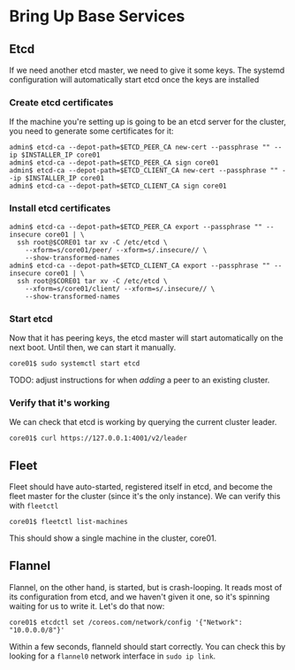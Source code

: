# Bring Up Base Services

## Etcd

If we need another etcd master, we need to give it some keys. The
systemd configuration will automatically start etcd once the keys are
installed

### Create etcd certificates

If the machine you're setting up is going to be an etcd server for the
cluster, you need to generate some certificates for it:

```console
admin$ etcd-ca --depot-path=$ETCD_PEER_CA new-cert --passphrase "" --ip $INSTALLER_IP core01
admin$ etcd-ca --depot-path=$ETCD_PEER_CA sign core01
admin$ etcd-ca --depot-path=$ETCD_CLIENT_CA new-cert --passphrase "" --ip $INSTALLER_IP core01
admin$ etcd-ca --depot-path=$ETCD_CLIENT_CA sign core01
```

### Install etcd certificates

```console
admin$ etcd-ca --depot-path=$ETCD_PEER_CA export --passphrase "" --insecure core01 | \
  ssh root@$CORE01 tar xv -C /etc/etcd \
    --xform=s/core01/peer/ --xform=s/.insecure// \
    --show-transformed-names
admin$ etcd-ca --depot-path=$ETCD_CLIENT_CA export --passphrase "" --insecure core01 | \
  ssh root@$CORE01 tar xv -C /etc/etcd \
    --xform=s/core01/client/ --xform=s/.insecure// \
    --show-transformed-names
```

### Start etcd

Now that it has peering keys, the etcd master will start automatically
on the next boot. Until then, we can start it manually.

```console
core01$ sudo systemctl start etcd
```

TODO: adjust instructions for when _adding_ a peer to an existing
cluster.

### Verify that it's working

We can check that etcd is working by querying the current cluster
leader.

```console
core01$ curl https://127.0.0.1:4001/v2/leader
```

## Fleet

Fleet should have auto-started, registered itself in etcd, and become
the fleet master for the cluster (since it's the only instance). We
can verify this with `fleetctl`

```console
core01$ fleetctl list-machines
```

This should show a single machine in the cluster, core01.

## Flannel

Flannel, on the other hand, is started, but is crash-looping. It reads
most of its configuration from etcd, and we haven't given it one, so
it's spinning waiting for us to write it. Let's do that now:

```console
core01$ etcdctl set /coreos.com/network/config '{"Network": "10.0.0.0/8"}'
```

Within a few seconds, flanneld should start correctly. You can check
this by looking for a `flannel0` network interface in `sudo ip link`.
